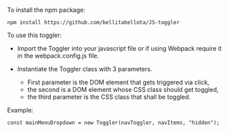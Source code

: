To install the npm package:
```
npm install https://github.com/bellitabellota/JS-toggler
```

To use this toggler:

- Import the Toggler into your javascript file or if using Webpack require it in the webpack.config.js file.

- Instantiate the Toggler class with 3 parameters.
  - First parameter is the DOM element that gets triggered via click,
  - the second is a DOM element whose CSS class  should get toggled,
  - the third parameter is the CSS class that shall be toggled.

Example:
```
const mainMenuDropdown = new Toggler(navToggler, navItems, "hidden");
```
